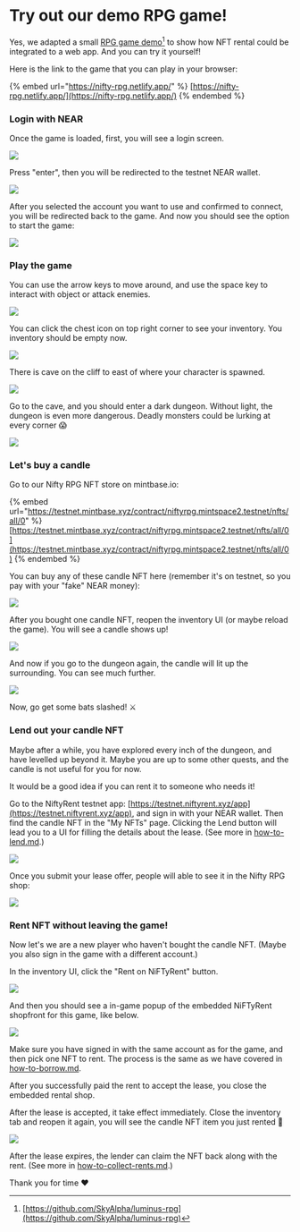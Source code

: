 # Try out our demo RPG game!

Yes, we adapted a small [RPG game demo](#user-content-fn-1)[^1] to show how NFT rental could be integrated to a web app. And you can try it yourself!

Here is the link to the game that you can play in your browser:

{% embed url="https://nifty-rpg.netlify.app/" %}
[https://nifty-rpg.netlify.app/](https://nifty-rpg.netlify.app/)
{% endembed %}

### Login with NEAR

Once the game is loaded, first, you will see a login screen.&#x20;

![](<../.gitbook/assets/image (5) (1).png>)

Press "enter", then you will be redirected to the testnet NEAR wallet.

![](<../.gitbook/assets/image (9).png>)

After you selected the account you want to use and confirmed to connect, you will be redirected back to the game. And now you should see the option to start the game:

![](<../.gitbook/assets/image (13).png>)

### Play the game

You can use the arrow keys to move around, and use the space key to interact with object or attack enemies.

![](<../.gitbook/assets/image (15).png>)

You can click the chest icon on top right corner to see your inventory. You inventory should be empty now.

![](<../.gitbook/assets/image (6).png>)

There is cave on the cliff to east of where your character is spawned.

![](<../.gitbook/assets/image (7) (1).png>)

Go to the cave, and you should enter a dark dungeon. Without light, the dungeon is even more dangerous. Deadly monsters could be lurking at every corner 😱

![](<../.gitbook/assets/image (11).png>)

### Let's buy a candle

Go to our Nifty RPG NFT store on mintbase.io:

{% embed url="https://testnet.mintbase.xyz/contract/niftyrpg.mintspace2.testnet/nfts/all/0" %}
[https://testnet.mintbase.xyz/contract/niftyrpg.mintspace2.testnet/nfts/all/0](https://testnet.mintbase.xyz/contract/niftyrpg.mintspace2.testnet/nfts/all/0)
{% endembed %}

You can buy any of these candle NFT here (remember it's on testnet, so you pay with your "fake" NEAR money):

![](<../.gitbook/assets/image (4) (1).png>)

After you bought one candle NFT, reopen the inventory UI (or maybe reload the game). You will see a candle shows up!

![](../.gitbook/assets/image.png)

And now if you go to the dungeon again, the candle will lit up the surrounding. You can see much further.

![](<../.gitbook/assets/image (6) (1).png>)

Now, go get some bats slashed! ⚔️

### Lend out your candle NFT

Maybe after a while, you have explored every inch of the dungeon, and have levelled up beyond it. Maybe you are up to some other quests, and the candle is not useful for you for now.

It would be a good idea if you can rent it to someone who needs it!

Go to the NiftyRent testnet app: [https://testnet.niftyrent.xyz/app](https://testnet.niftyrent.xyz/app), and sign in with your NEAR wallet. Then find the candle NFT in the "My NFTs" page. Clicking the Lend button will lead you to a UI for filling the details about the lease. (See more in [how-to-lend.md](how-to-lend.md "mention").)

![](<../.gitbook/assets/image (7).png>)

Once you submit your lease offer, people will able to see it in the Nifty RPG shop:

![](<../.gitbook/assets/image (5).png>)&#x20;

### Rent NFT without leaving the game!

Now let's we are a new player who haven't bought the candle NFT. (Maybe you also sign in the game with a different account.)

In the inventory UI, click the "Rent on NiFTyRent" button.

![](<../.gitbook/assets/image (2).png>)

And then you should see a in-game popup of the embedded NiFTyRent shopfront for this game, like below.

![](<../.gitbook/assets/image (4).png>)

Make sure you have signed in with the same account as for the game, and then pick one NFT to rent. The process is the same as we have covered in [how-to-borrow.md](how-to-borrow.md "mention").

After you successfully paid the rent to accept the lease, you close the embedded rental shop.

After the lease is accepted, it take effect immediately. Close the inventory tab and reopen it again, you will see the candle NFT item you just rented 🎉

![](<../.gitbook/assets/image (12).png>)

After the lease expires, the lender can claim the NFT back along with the rent. (See more in [how-to-collect-rents.md](how-to-collect-rents.md "mention").)



Thank you for time ❤️



[^1]: [https://github.com/SkyAlpha/luminus-rpg](https://github.com/SkyAlpha/luminus-rpg)
